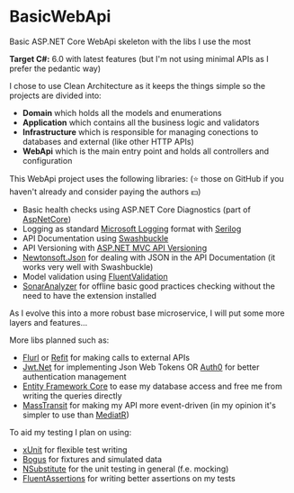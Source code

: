# BasicWebApi
Basic ASP.NET Core WebApi skeleton with the libs I use the most

**Target C#:** 6.0 with latest features (but I'm not using minimal APIs as I prefer the pedantic way)

I chose to use Clean Architecture as it keeps the things simple so the projects are divided into:
- **Domain** which holds all the models and enumerations
- **Application** which contains all the business logic and validators
- **Infrastructure** which is responsible for managing conections to databases and external (like other HTTP APIs)
- **WebApi** which is the main entry point and holds all controllers and configuration

This WebApi project uses the following libraries: (:star: those on GitHub if you haven't already and consider paying the authors :dollar:)

- Basic health checks using ASP.NET Core Diagnostics (part of [AspNetCore](https://github.com/dotnet/aspnetcore))
- Logging as standard [Microsoft Logging](https://github.com/aspnet/Logging/tree/master/src/Microsoft.Extensions.Logging) format with [Serilog](https://github.com/serilog/serilog)
- API Documentation using [Swashbuckle](https://github.com/domaindrivendev/Swashbuckle.WebApi)
- API Versioning with [ASP.NET MVC API Versioning](https://github.com/dotnet/aspnet-api-versioning)
- [Newtonsoft.Json](https://github.com/JamesNK/Newtonsoft.Json) for dealing with JSON in the API Documentation (it works very well with Swashbuckle)
- Model validation using [FluentValidation](https://github.com/FluentValidation/FluentValidation)
- [SonarAnalyzer](https://github.com/SonarSource/sonar-dotnet) for offline basic good practices checking without the need to have the extension installed

As I evolve this into a more robust base microservice, I will put some more layers and features...

More libs planned such as:
- [Flurl](https://github.com/tmenier/Flurl) or [Refit](https://github.com/reactiveui/refit) for making calls to external APIs
- [Jwt.Net](https://github.com/jwt-dotnet/jwt) for implementing Json Web Tokens OR [Auth0](https://github.com/auth0/auth0-aspnetcore-authentication) for better authentication management
- [Entity Framework Core](https://github.com/dotnet/efcore) to ease my database access and free me from writing the queries directly
- [MassTransit](https://github.com/MassTransit) for making my API more event-driven (in my opinion it's simpler to use than [MediatR](https://github.com/jbogard/MediatR))

To aid my testing I plan on using:
- [xUnit](https://github.com/xunit/xunit) for flexible test writing
- [Bogus](https://github.com/bchavez/Bogus) for fixtures and simulated data
- [NSubstitute](https://github.com/nsubstitute/NSubstitute) for the unit testing in general (f.e. mocking)
- [FluentAssertions](https://github.com/fluentassertions/fluentassertions) for writing better assertions on my tests
